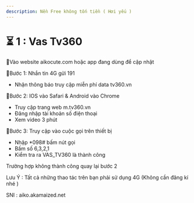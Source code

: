 ```yaml
---
description: Nền Free không tốn tiền ( Hơi yếu )
---
```


# ⏳ 1 : Vas Tv360

🔰Vào website aikocute.com hoặc app đang dùng để cập nhật

🌟Bước 1: Nhắn tin 4G gửi 191

* Nhận thông báo truy cập miễn phí data tv360.vn

🌟Bước 2: IOS vào Safari & Android vào Chrome

* Truy cập trang web m.tv360.vn
* Đăng nhập tài khoản số điện thoại
* Xem video 3 phút

🌟Bước 3: Truy cập vào cuộc gọi trên thiết bị

* Nhập \*098# bấm nút gọi
* Bấm số 6,3,2,1
* Kiểm tra ra VAS\_TV360 là thành công

Trường hợp không thành công quay lại bước 2

Lưu Ý : Tất cả những thao tác trên bạn phải sử dụng 4G (Không cần đăng kí nhé )

SNI : aiko.akamaized.net
